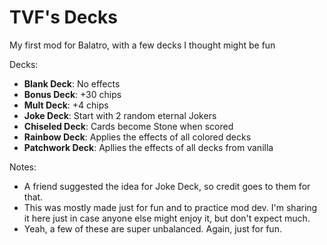 # TVF's Decks

My first mod for Balatro, with a few decks I thought might be fun

Decks:
- **Blank Deck**: No effects
- **Bonus Deck**: +30 chips
- **Mult Deck**: +4 chips
- **Joke Deck**: Start with 2 random eternal Jokers
- **Chiseled Deck**: Cards become Stone when scored
- **Rainbow Deck**: Applies the effects of all colored decks
- **Patchwork Deck**: Apllies the effects of all decks from vanilla

Notes:
- A friend suggested the idea for Joke Deck, so credit goes to them for that.
- This was mostly made just for fun and to practice mod dev. I'm sharing it here just in case anyone else might enjoy it, but don't expect much.
- Yeah, a few of these are super unbalanced. Again, just for fun.